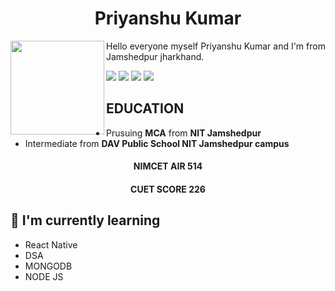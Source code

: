 
<h1 align="center"> Priyanshu Kumar </h1>

<img src="https://github.com/Priyanshu-kr-gupta/git_assignment/assets/114975117/64b4c91b-7f83-45fd-8401-117febcb80cc" width="150px" align="left"/> 


 Hello everyone myself Priyanshu Kumar and I'm from Jamshedpur jharkhand.


![](https://img.shields.io/badge/Code-HTML5-informational?style=flat&logo=HTML5&color=E34F26)
![](https://img.shields.io/badge/Style-Bootstrap-informational?style=flat&logo=Bootstrap&color=7952B3)
![](https://img.shields.io/badge/Style-CSS3-informational?style=flat&logo=CSS3&color=1572B6)
![](https://img.shields.io/badge/Code-JavaScript-informational?style=flat&logo=JavaScript&color=F7DF1E)


## EDUCATION
-  Prusuing **MCA** from **NIT Jamshedpur**
-  Intermediate from **DAV Public School NIT Jamshedpur campus**


<h4 align="center">NIMCET AIR 514</h4>
<h4 align="center">CUET SCORE 226</h4>

## 🌱 I'm currently learning
-  React Native
-  DSA
-  MONGODB
-  NODE JS



